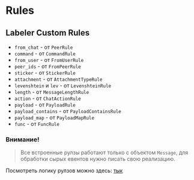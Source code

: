 # Rules

## Labeler Custom Rules

- `from_chat` - от `PeerRule`
- `command` - от `CommandRule`
- `from_user` - от `FromUserRule`
- `peer_ids` - от `FromPeerRule`
- `sticker` - от `StickerRule`
- `attachment` - от `AttachmentTypeRule`
- `levenshtein` и `lev` - от `LevenshteinRule`
- `length` - от `MessageLengthRule`
- `action` - от `ChatActionRule`
- `payload` - от `PayloadRule`
- `payload_contains` - от `PayloadContainsRule`
- `payload_map` - от `PayloadMapRule`
- `func` - от `FuncRule`

### Внимание!
> Все встроенные рулзы работают только с объектом `Message`, для обработки сырых евентов нужно писать свою реализацию.

Посмотреть логику рулзов можно здесь: [тык](https://github.com/vkbottle/vkbottle/blob/master/vkbottle/dispatch/rules/base.py)
